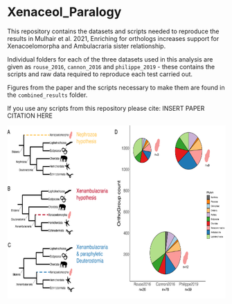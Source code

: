 # Xenaceol_Paralogy

This repository contains the datasets and scripts needed to reproduce the results in Mulhair et al. 2021, Enriching for orthologs increases support for Xenacoelomorpha and Ambulacraria sister relationship.

Individual folders for each of the three datasets used in this analysis are given as `rouse_2016`, `cannon_2016` and `philippe_2019` - these contains the scripts and raw data required to reproduce each test carried out.

Figures from the paper and the scripts necessary to make them are found in the `combined_results` folder.

If you use any scripts from this repository please cite:
INSERT PAPER CITATION HERE


<div align="center">
<p align="center">
<img src="https://github.com/PeterMulhair/Xenaceol_Paralogy/blob/main/combined_results/xena_data/data_size.png" width="700" height="400">
</p>
</div>

